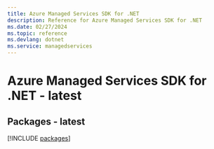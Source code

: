 ```yaml
---
title: Azure Managed Services SDK for .NET
description: Reference for Azure Managed Services SDK for .NET
ms.date: 02/27/2024
ms.topic: reference
ms.devlang: dotnet
ms.service: managedservices
---
```

# Azure Managed Services SDK for .NET - latest
## Packages - latest
[!INCLUDE [packages](managed-services-index.md)]